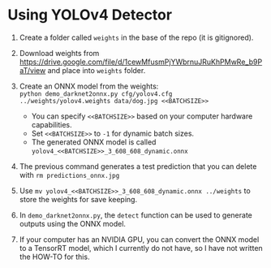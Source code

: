 # Using YOLOv4 Detector

1) Create a folder called ```weights``` in the base of the repo (it is gitignored). 

2) Download weights from https://drive.google.com/file/d/1cewMfusmPjYWbrnuJRuKhPMwRe_b9PaT/view and place into ```weights``` folder.

3) Create an ONNX model from the weights:  
```python demo_darknet2onnx.py cfg/yolov4.cfg ../weights/yolov4.weights data/dog.jpg <<BATCHSIZE>>```  
   - You can specify ```<<BATCHSIZE>>``` based on your computer hardware capabilities.  
   - Set ```<<BATCHSIZE>>``` to ```-1``` for dynamic batch sizes.  
   - The generated ONNX model is called ```yolov4_<<BATCHSIZE>>_3_608_608_dynamic.onnx```

4) The previous command generates a test prediction that you can delete with ```rm predictions_onnx.jpg```

5) Use ```mv yolov4_<<BATCHSIZE>>_3_608_608_dynamic.onnx ../weights``` to store the weights for save keeping.

6) In ```demo_darknet2onnx.py```, the ```detect``` function can be used to generate outputs using the ONNX model.

7) If your computer has an NVIDIA GPU, you can convert the ONNX model to a TensorRT model, which I currently do not have, so I have not written the HOW-TO for this.
